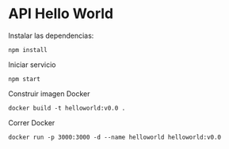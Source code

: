 # API Hello World

Instalar las dependencias:
```
npm install 
```

Iniciar servicio
```
npm start 
```


Construir imagen Docker
```
docker build -t helloworld:v0.0 . 
```


Correr Docker
``` 
docker run -p 3000:3000 -d --name helloworld helloworld:v0.0
```